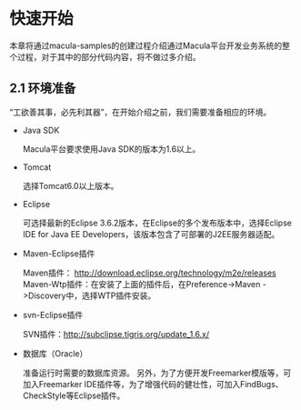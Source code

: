 # 快速开始

本章将通过macula-samples的创建过程介绍通过Macula平台开发业务系统的整个过程，对于其中的部分代码内容，将不做过多介绍。

## 2.1 环境准备
“工欲善其事，必先利其器”，在开始介绍之前，我们需要准备相应的环境。

*   Java SDK

    Macula平台要求使用Java SDK的版本为1.6以上。
*   Tomcat

    选择Tomcat6.0以上版本。
*   Eclipse

    可选择最新的Eclipse 3.6.2版本，在Eclipse的多个发布版本中，选择Eclipse IDE for Java EE Developers，该版本包含了可部署的J2EE服务器适配。
*   Maven-Eclipse插件

    Maven插件： http://download.eclipse.org/technology/m2e/releases
    Maven-Wtp插件：在安装了上面的插件后，在Preference->Maven ->Discovery中，选择WTP插件安装。
*   svn-Eclipse插件

    SVN插件：http://subclipse.tigris.org/update_1.6.x/
*   数据库（Oracle）

    准备运行时需要的数据库资源。
另外，为了方便开发Freemarker模版等，可加入Freemarker IDE插件等，为了增强代码的健壮性，可加入FindBugs、CheckStyle等Eclipse插件。